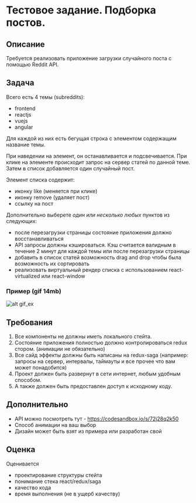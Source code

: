 # Тестовое задание. Подборка постов.

## Описание
Требуется реализовать приложение загрузки случайного поста с помощью Reddit API.

## Задача
Всего есть 4 темы (subreddits):
- frontend
- reactjs
- vuejs
- angular

Для каждой из них есть бегущая строка с элементом содержащим название темы.

При наведении на элемент, он останавливается и подсвечивается.
При клике на элементе происходит запрос на сервер статей по данной теме.
Затем в список добавляется один случайный пост.

Элемент списка содержит:
- иконку like (меняется при клике)
- иконку remove (удаляет пост)
- ссылку на пост

Дополнительно выберете _один или несколько любых_ пунктов из следующих:
- после перезагрузки страницы состояние приложения должно восстанавливаться
- API запросы должны кэшироваться. Кэш считается валидным в течение 2 минут для каждой темы или после перезагрузки страницы
- добавить в список статей возможность drag and drop чтобы была возможность их сортировать
- реализовать виртуальный рендер списка с использованием react-virtualized или react-window

### Пример (gif 14mb)

![alt gif_ex](https://raw.githubusercontent.com/dsvgit/redux-test-middle/master/demo-middle.gif)

## Требования
1. Все компоненты не должны иметь локального стейта.
1. Состояние приложения полностью должно контролироваться redux стором. (анимации не обязательно)
1. Все сайд эффекты должны быть написаны на redux-saga (например: запросы на сервер, интервалы, таймауты и все прочее что вам может понадобится)
1. Проект должен быть развернут в сети интернет, любым удобным способом.
1. А также должен быть предоставлен доступ к исходному коду.

## Дополнительно
- API можно посмотреть тут - https://codesandbox.io/s/72j28q2k50
- Способ анимации на ваш выбор
- Дизайн может быть взят из примера или разработан свой

## Оценка
Оценивается
- проектирование структуры стейта
- понимание стека react/redux/saga
- качество кода
- время выполнения (не в ущерб качеству)

